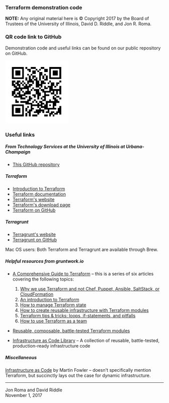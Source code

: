 ### Terraform demonstration code

**NOTE:** Any original material here is © Copyright 2017 by the Board of Trustees of the University of Illinois, David D. Riddle, and Jon R. Roma.

### QR code link to GitHub

Demonstration code and useful links can be found on our public repository on GitHub.

![QR code link to demo code on GitHub](media/qrcode.png "QR code link to demo code on GitHub")

### Useful links

##### From Technology Services at the University of Illinois at Urbana-Champaign
* [This GitHub repository](https://github.com/cites-illinois/terraform-demo)

##### Terraform
* [Introduction to Terraform](https://www.terraform.io/intro/index.html)
* [Terraform documentation](https://www.terraform.io/docs/index.html)
* [Terraform's website](https://www.terraform.io/)
* [Terraform's download page](https://www.terraform.io/downloads.html)
* [Terraform on GitHub](https://github.com/hashicorp/terraform)

##### Terragrunt
* [Terragrunt's website](https://www.gruntwork.io/)
* [Terragrunt on GitHub](https://github.com/gruntwork-io/terragrunt)

Mac OS users: Both Terraform and Terragrunt are available through Brew.

##### Helpful resources from gruntwork.io

* [A Comprehensive Guide to Terraform](https://blog.gruntwork.io/a-comprehensive-guide-to-terraform-b3d32832baca) – this is a series of six articles covering the following topics:
	1. [Why we use Terraform and not Chef, Puppet, Ansible, SaltStack, or CloudFormation](https://blog.gruntwork.io/why-we-use-terraform-and-not-chef-puppet-ansible-saltstack-or-cloudformation-7989dad2865c)
	2. [An introduction to Terraform](https://blog.gruntwork.io/an-introduction-to-terraform-f17df9c6d180)
	3. [How to manage Terraform state](https://blog.gruntwork.io/how-to-manage-terraform-state-28f5697e68fa)
	4. [How to create reusable infrastructure with Terraform modules](https://blog.gruntwork.io/how-to-create-reusable-infrastructure-with-terraform-modules-25526d65f73d)
	5. [Terraform tips & tricks: loops, if-statements, and pitfalls](https://blog.gruntwork.io/terraform-tips-tricks-loops-if-statements-and-gotchas-f739bbae55f9)
	6. [How to use Terraform as a team](https://blog.gruntwork.io/how-to-use-terraform-as-a-team-251bc1104973)
	
* [Reusable, composable, battle-tested Terraform modules](https://blog.gruntwork.io/reusable-composable-battle-tested-terraform-modules-9c2fb53bc034)
* [Infrastructure as Code Library](https://www.gruntwork.io/infrastructure-as-code-library/?ref=gruntwork-blog-terraform-modules) – A collection of reusable, battle-tested, production-ready infrastructure code

##### Miscellaneous
[Infrastructure as Code](https://martinfowler.com/bliki/InfrastructureAsCode.html) by Martin Fowler – doesn't specifically mention Terraform, but succinctly lays out the case for dynamic infrastructure.

---
Jon Roma and David Riddle  
November 1, 2017
